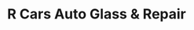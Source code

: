 ---
title: "R Cars Auto Glass & Repair"
url: /lima/r-cars-auto-glass-und-repair/
shop: Autowerkstatt
---